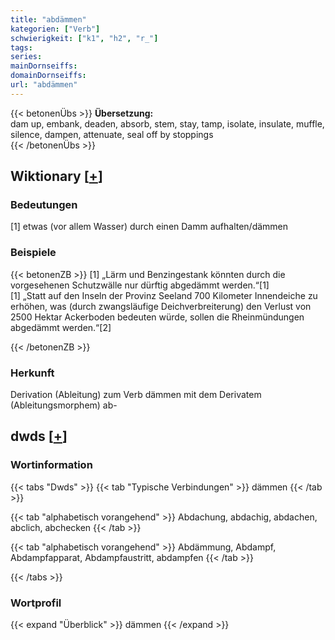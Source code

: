 ```yaml
---
title: "abdämmen"
kategorien: ["Verb"]
schwierigkeit: ["k1", "h2", "r_"]
tags:
series:
mainDornseiffs:
domainDornseiffs:
url: "abdämmen"
---
```


{{< betonenÜbs >}}
**Übersetzung:**  
dam up, embank, deaden, absorb, stem, stay, tamp, isolate, insulate, muffle, silence, dampen, attenuate, seal  off by stoppings  
{{< /betonenÜbs >}}

## Wiktionary [[+](https://de.wiktionary.org/wiki/abdämmen)]

### Bedeutungen
[1] etwas (vor allem Wasser) durch einen Damm aufhalten/dämmen  

### Beispiele
{{< betonenZB >}}
[1] „Lärm und Benzingestank könnten durch die vorgesehenen Schutzwälle nur dürftig abgedämmt werden.“[1]  
[1] „Statt auf den Inseln der Provinz Seeland 700 Kilometer Innendeiche zu erhöhen, was (durch zwangsläufige Deichverbreiterung) den Verlust von 2500 Hektar Ackerboden bedeuten würde, sollen die Rheinmündungen abgedämmt werden.“[2]  

{{< /betonenZB >}}
### Herkunft
Derivation (Ableitung) zum Verb dämmen mit dem Derivatem (Ableitungsmorphem) ab-  



## dwds [[+](https://www.dwds.de/wb/abdämmen)]

### Wortinformation
{{< tabs "Dwds" >}}
{{< tab "Typische Verbindungen" >}}
dämmen
{{< /tab >}}

{{< tab "alphabetisch vorangehend" >}}
Abdachung, abdachig, abdachen, abclich, abchecken
{{< /tab >}}

{{< tab "alphabetisch vorangehend" >}}
Abdämmung, Abdampf, Abdampfapparat, Abdampfaustritt, abdampfen
{{< /tab >}}

{{< /tabs >}}

### Wortprofil
{{< expand "Überblick" >}} dämmen {{< /expand >}}


